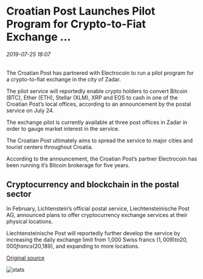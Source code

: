 # Croatian Post Launches Pilot Program for Crypto-to-Fiat Exchange ...

###### 2019-07-25 18:07

The Croatian Post has partnered with Electrocoin to run a pilot program for a crypto-to-fiat exchange in the city of Zadar.

The pilot service will reportedly enable crypto holders to convert Bitcoin (BTC), Ether (ETH), Stellar (XLM), XRP and EOS to cash in one of the Croatian Post’s local offices, according to an announcement by the postal service on July 24.

The exchange pilot is currently available at three post offices in Zadar in order to gauge market interest in the service.

The Croatian Post ultimately aims to spread the service to major cities and tourist centers throughout Croatia.

According to the announcement, the Croatian Post’s partner Electrocoin has been running it’s Bitcoin brokerage for five years.

## Cryptocurrency and blockchain in the postal sector

In February, Lichtenstein’s official postal service, Liechtensteinische Post AG, announced plans to offer cryptocurrency exchange services at their physical locations.

Liechtensteinische Post will reportedly further develop the service by increasing the daily exchange limit from 1,000 Swiss francs ($1,009) to 20,000 francs ($20,189), and expanding to more locations.

[Original source](https://cointelegraph.com/news/croatian-post-launches-pilot-program-for-crypto-to-fiat-exchange)

![stats](https://c.statcounter.com/11760860/0/a89fa40b/1/ "stats")
